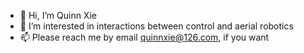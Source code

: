 - 👋 Hi, I’m Quinn Xie
- 👀 I’m interested in interactions between control and aerial robotics
- 📫 Please reach me by email quinnxie@126.com, if you want
<!---
- 🌱 I’m currently learning 
- 💞️ I’m looking to collaborate on ...

--->

<!---
QuinnXie/QuinnXie is a ✨ unique ✨ repository because its `README.md` (this file) appears on your GitHub profile.
You can click the Preview link to take a look at your changes.
--->
